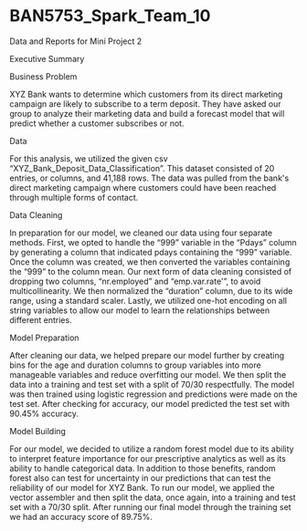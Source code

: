 # BAN5753_Spark_Team_10
Data and Reports for Mini Project 2

Executive Summary

Business Problem
 	
  XYZ Bank wants to determine which customers from its direct marketing campaign are likely to subscribe to a term deposit. They have asked our group to analyze their marketing data and build a forecast model that will predict whether a customer subscribes or not. 


Data
  	
  For this analysis, we utilized the given csv “XYZ_Bank_Deposit_Data_Classification”. This dataset consisted of 20 entries, or columns, and 41,188 rows. The data was pulled from the bank's direct marketing campaign where customers could have been reached through multiple forms of contact.


Data Cleaning

  In preparation for our model, we cleaned our data using four separate methods. First, we opted to handle the “999” variable in the “Pdays” column by generating a column that indicated pdays containing the “999” variable. Once the column was created, we then converted the variables containing the “999” to the column mean. Our next form of data cleaning consisted of dropping two columns, “nr.employed” and “emp.var.rate'”, to avoid multicollinearity. We then normalized the “duration” column, due to its wide range, using a standard scaler. Lastly, we utilized one-hot encoding on all string variables to allow our model to learn the relationships between different entries.


Model Preparation
	
  After cleaning our data, we helped prepare our model further by creating bins for the age and duration columns to group variables into more manageable variables and reduce overfitting our model. We then split the data into a training and test set with a split of 70/30 respectfully. The model was then trained using logistic regression and predictions were made on the test set. After checking for accuracy, our model predicted the test set with 90.45% accuracy. 


Model Building
	
  For our model, we decided to utilize a random forest model due to its ability to interpret feature importance for our prescriptive analytics as well as its ability to handle categorical data. In addition to those benefits, random forest also can test for uncertainty in our predictions that can test the reliability of our model for XYZ Bank. To run our model, we applied the vector assembler and then split the data, once again, into a training and test set with a 70/30 split. After running our final model through the training set we had an accuracy score of 89.75%. 

